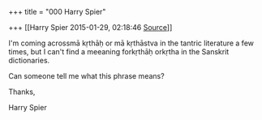 +++
title = "000 Harry Spier"

+++
[[Harry Spier	2015-01-29, 02:18:46 [Source](https://groups.google.com/g/samskrita/c/knu9HgNk40E)]]



I'm coming acrossmā kṛthāḥ  or mā kṛthāstva in the tantric literature a few times, but I can't find a meeaning forkṛthāḥ orkṛtha in the Sanskrit dictionaries.  

Can someone tell me what this phrase means?

  

Thanks,

Harry Spier

